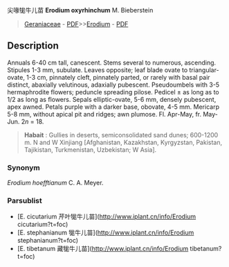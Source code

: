 尖喙牻牛儿苗  **Erodium oxyrhinchum** M. Bieberstein

> [Geraniaceae](http://www.iplant.cn/info/Geraniaceae?t=foc) - [PDF](http://www.iplant.cn/foc/pdf/Geraniaceae.pdf)>>[Erodium](http://www.iplant.cn/info/Erodium?t=foc) - [PDF](http://www.iplant.cn/foc/pdf/Erodium.pdf)

## Description

Annuals 6-40 cm tall, canescent. Stems several to numerous, ascending. Stipules 1-3 mm, subulate. Leaves opposite; leaf blade ovate to triangular-ovate, 1-3 cm, pinnately cleft, pinnately parted, or rarely with basal pair distinct, abaxially velutinous, adaxially pubescent. Pseudoumbels with 3-5 hermaphrodite flowers; peduncle spreading pilose. Pedicel ± as long as to 1/2 as long as flowers. Sepals elliptic-ovate, 5-6 mm, densely pubescent, apex awned. Petals purple with a darker base, obovate, 4-5 mm. Mericarp 5-8 mm, without apical pit and ridges; awn plumose. Fl. Apr-May, fr. May-Jun. 2*n* = 18.

> **Habait** : 
> Gullies in deserts, semiconsolidated sand dunes; 600-1200 m. N and W Xinjiang [Afghanistan, Kazakhstan, Kyrgyzstan, Pakistan, Tajikistan, Turkmenistan, Uzbekistan; W Asia].

### Synonym
*Erodium hoefftianum* C. A. Meyer.

### Parsublist

* [E.  cicutarium  芹叶牻牛儿苗](http://www.iplant.cn/info/Erodium cicutarium?t=foc)
* [E.  stephanianum  牻牛儿苗](http://www.iplant.cn/info/Erodium stephanianum?t=foc)
* [E.  tibetanum  藏牻牛儿苗](http://www.iplant.cn/info/Erodium tibetanum?t=foc)
